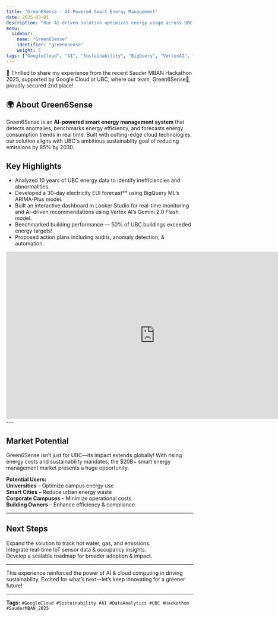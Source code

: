 ```yaml
---
title: "Green6Sense - AI-Powered Smart Energy Management"
date: 2025-03-01
description: "Our AI-driven solution optimizes energy usage across UBC’s campus, reducing emissions and increasing efficiency."
menu:
  sidebar:
    name: "Green6Sense"
    identifier: "green6sense"
    weight: 5
tags: ["GoogleCloud", "AI", "Sustainability", "BigQuery", "VertexAI", "LookerStudio", "Hackathon", "Energy Management"]
---
```


🚀 Thrilled to share my experience from the recent Sauder MBAN Hackathon 2025, supported by Google Cloud at UBC, where our team, Green6Sense🌱, proudly secured 2nd place!

## 🌍 About Green6Sense
Green6Sense is an **AI-powered smart energy management system** that detects anomalies, benchmarks energy efficiency, and forecasts energy consumption trends in real time. Built with cutting-edge cloud technologies, our solution aligns with UBC's ambitious sustainablity goal of reducing emissions by 85% by 2030.

## Key Highlights
- Analyzed 10 years of UBC energy data to identify inefficiencies and abnormalities.
- Developed a 30-day electricity EUI forecast** using BigQuery ML’s ARIMA-Plus model.  
- Built an interactive dashboard in Looker Studio for real-time monitoring and AI-driven recommendations using Vertex AI’s Gemini 2.0 Flash model.  
- Benchmarked building performance — 50% of UBC buildings exceeded energy targets! 
- Proposed action plans including audits, anomaly detection, & automation.  

<iframe src="https://docs.google.com/presentation/d/e/2PACX-1vQMBbZxJK0Dyt5oF4_q6xvIDsSAuy0LGoFA_puQOtzHpHi5QZKZvqELhJmwzWTfcA/embed?start=true&loop=true&delayms=3000" frameborder="0" width="800" height="450" allowfullscreen="true" mozallowfullscreen="true" webkitallowfullscreen="true"></iframe>
---

## Market Potential  
Green6Sense isn’t just for UBC—its impact extends globally! 
With rising energy costs and sustainability mandates, the $20B+ smart energy management market presents a huge opportunity.  

**Potential Users:**  
**Universities** – Optimize campus energy use  
**Smart Cities** – Reduce urban energy waste  
**Corporate Campuses** – Minimize operational costs  
**Building Owners** – Enhance efficiency & compliance  

---

## Next Steps
Expand the solution to track hot water, gas, and emissions.  
Integrate real-time IoT sensor data & occupancy insights.  
Develop a scalable roadmap for broader adoption & impact.  

---

This experience reinforced the power of AI & cloud computing in driving sustainability. Excited for what’s next—let’s keep innovating for a greener future! 

---
**Tags:** `#GoogleCloud #Sustainability #AI #DataAnalytics #UBC #Hackathon #SauderMBAN_2025`
